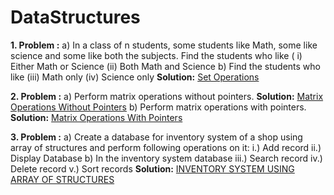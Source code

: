 # DataStructures

**1. Problem :**
    a) In a class of n students,  some students like  Math, some like  science and some like  both  the subjects. 
    Find  the students who like  ( i)  Either Math or Science (ii)  Both Math and Science
    b) Find  the students who like  (iii)  Math only  (iv) Science only
    **Solution:**  [Set Operations](https://github.com/sohamtupe55/DataStructures/blob/master/setoperations.cpp)

**2. Problem :**
    a) Perform matrix operations without pointers.
    **Solution:** [Matrix Operations Without Pointers](https://github.com/sohamtupe55/DataStructures/blob/master/matrixwithoutpointer.cpp)
    b) Perform matrix operations with pointers.
   **Solution:** [Matrix Operations With Pointers](https://github.com/sohamtupe55/DataStructures/blob/master/matrixwithpointer.cpp)
   
**3. Problem :**
    a) Create a database for inventory  system of a shop using  array of structures and perform following  operations  on it:  i.) Add record    ii.)  Display  Database
    b) In the inventory  system database iii.)  Search record iv.)  Delete record v.)  Sort  records
    **Solution:** [INVENTORY SYSTEM USING ARRAY OF STRUCTURES](https://github.com/sohamtupe55/DataStructures/blob/master/inventory.cpp)
